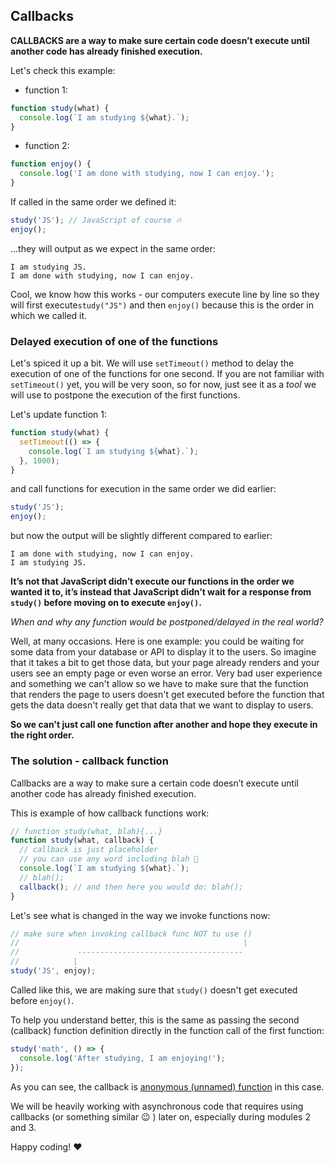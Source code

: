 ## Callbacks

**CALLBACKS are a way to make sure certain code doesn’t execute until another code has already finished execution.**

Let's check this example:

- function 1:

```jsx
function study(what) {
  console.log(`I am studying ${what}.`);
}
```

- function 2:

```jsx
function enjoy() {
  console.log('I am done with studying, now I can enjoy.');
}
```

If called in the same order we defined it:

```jsx
study('JS'); // JavaScript of course 🔥
enjoy();
```

...they will output as we expect in the same order:

```
I am studying JS.
I am done with studying, now I can enjoy.
```

Cool, we know how this works - our computers execute line by line so they will first execute`study("JS")` and then `enjoy()` because this is the order in which we called it.

### Delayed execution of one of the functions

Let's spiced it up a bit. We will use `setTimeout()` method to delay the execution of one of the functions for one second. If you are not familiar with `setTimeout()` yet, you will be very soon, so for now, just see it as a _tool_ we will use to postpone the execution of the first functions.

Let's update function 1:

```jsx
function study(what) {
  setTimeout(() => {
    console.log(`I am studying ${what}.`);
  }, 1000);
}
```

and call functions for execution in the same order we did earlier:

```jsx
study('JS');
enjoy();
```

but now the output will be slightly different compared to earlier:

```
I am done with studying, now I can enjoy.
I am studying JS.
```

**It’s not that JavaScript didn’t execute our functions in the order we wanted it to, it’s instead that JavaScript didn’t wait for a response from `study()` before moving on to execute `enjoy()`.**

_When and why any function would be postponed/delayed in the real world?_

Well, at many occasions. Here is one example: you could be waiting for some data from your database or API to display it to the users. So imagine that it takes a bit to get those data, but your page already renders and your users see an empty page or even worse an error. Very bad user experience and something we can't allow so we have to make sure that the function that renders the page to users doesn't get executed before the function that gets the data doesn't really get that data that we want to display to users.

**So we can't just call one function after another and hope they execute in the right order.**

### The solution - callback function

Callbacks are a way to make sure a certain code doesn’t execute until another code has already finished execution.

This is example of how callback functions work:

```jsx
// function study(what, blah){...}
function study(what, callback) {
  // callback is just placeholder
  // you can use any word including blah 🎃
  console.log(`I am studying ${what}.`);
  // blah();
  callback(); // and then here you would do: blah();
}
```

Let's see what is changed in the way we invoke functions now:

```jsx
// make sure when invoking callback func NOT tu use ()
//                                                  |
//             -------------------------------------
//            |
study('JS', enjoy);
```

Called like this, we are making sure that `study()` doesn't get executed before `enjoy()`.

To help you understand better, this is the same as passing the second (callback) function definition directly in the function call of the first function:

```jsx
study('math', () => {
  console.log('After studying, I am enjoying!');
});
```

As you can see, the callback is [anonymous (unnamed) function](https://blog.scottlogic.com/2011/06/10/javascript-anonymous-functions.html) in this case.

We will be heavily working with asynchronous code that requires using callbacks (or something similar :wink: ) later on, especially during modules 2 and 3.

Happy coding! :heart:

